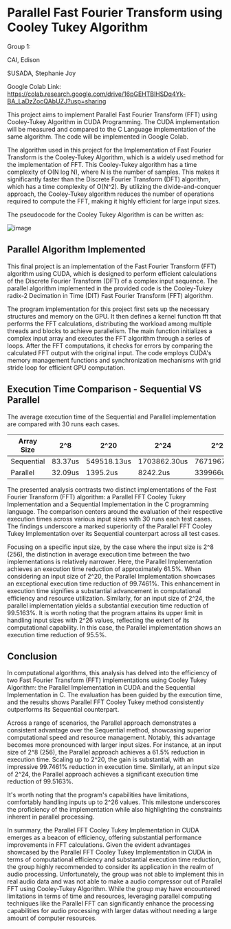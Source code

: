 # Parallel Fast Fourier Transform using Cooley Tukey Algorithm

Group 1:

CAI, Edison

SUSADA, Stephanie Joy

Google Colab Link: https://colab.research.google.com/drive/16pGEHTBlHSDq4Yk-BA_LaDzZocQAbUZJ?usp=sharing


This project aims to implement Parallel Fast Fourier Transform (FFT) using Cooley-Tukey Algorithm in CUDA Programming. The CUDA implementation will be measured and compared to the C Language implementation of the same algorithm. The code will be implemented in Google Colab. 

The algorithm used in this project for the Implementation of Fast Fourier Transform is the Cooley-Tukey Algorithm, which is a widely used method for the implementation of FFT. This Cooley-Tukey algorithm has a time complexity of O(N log N), where N is the number of samples. This makes it significantly faster than the Discrete Fourier Transform (DFT) algorithm, which has a time complexity of O(N^2). By utilizing the divide-and-conquer approach, the Cooley-Tukey algorithm reduces the number of operations required to compute the FFT, making it highly efficient for large input sizes. 

The pseudocode for the Cooley Tukey Algorithm is can be written as:

![image](https://github.com/its-teph/FFTCooleyTukey/assets/80933795/7ba754c0-ad7a-431a-8221-298d65262c2b)

## Parallel Algorithm Implemented


This final project is an implementation of the Fast Fourier Transform (FFT) algorithm using CUDA, which is designed to perform efficient calculations of the Discrete Fourier Transform (DFT) of a complex input sequence. The parallel algorithm implemented in the provided code is the Cooley-Tukey radix-2 Decimation in Time (DIT) Fast Fourier Transform (FFT) algorithm.

The program implementation for this project first sets up the necessary structures and memory on the GPU. It then defines a kernel function fft that performs the FFT calculations, distributing the workload among multiple threads and blocks to achieve parallelism. The main function initializes a complex input array and executes the FFT algorithm through a series of loops. After the FFT computations, it checks for errors by comparing the calculated FFT output with the original input. The code employs CUDA's memory management functions and synchronization mechanisms with grid stride loop for efficient GPU computation. 

## Execution Time Comparison - Sequential VS Parallel

The average execution time of the Sequential and Parallel implementation are compared with 30 runs each cases. 

| Array Size   | 2^8            | 2^20          | 2^24        | 2^26       |
|--------------|----------------|---------------|-------------|------------|
| Sequential   | 83.37us        | 549518.13us   | 1703862.30us|7671967.90us|
| Parallel     | 32.09us        | 1395.2us      | 8242.2us    | 339966us   |


The presented analysis contrasts two distinct implementations of the Fast Fourier Transform (FFT) algorithm: a Parallel FFT Cooley Tukey Implementation and a Sequential Implementation in the C programming language. The comparison centers around the evaluation of their respective execution times across various input sizes with 30 runs each test cases. The findings underscore a marked superiority of the Parallel FFT Cooley Tukey Implementation over its Sequential counterpart across all test cases.

Focusing on a specific input size, by the case where the input size is 2^8 (256), the distinction in average execution time between the two implementations is relatively narrower. Here, the Parallel Implementation achieves an execution time reduction of approximately 61.5%.
When considering an input size of 2^20, the Parallel Implementation showcases an exceptional execution time reduction of 99.7461%. This enhancement in execution time signifies a substantial advancement in computational efficiency and resource utilization. Similarly, for an input size of 2^24, the parallel implementation yields a substantial execution time reduction of 99.5163%. It is worth noting that the program attains its upper limit in handling input sizes with 2^26 values, reflecting the extent of its computational capability. In this case, the Parallel implementation shows an execution time reduction of 95.5%. 


## Conclusion

In computational algorithms, this analysis has delved into the efficiency of two Fast Fourier Transform (FFT) implementations using Cooley Tukey Algorithm: the Parallel Implementation in CUDA and the Sequential Implementation in C. The evaluation has been guided by the execution time, and the results shows Parallel FFT Cooley Tukey method consistently outperforms its Sequential counterpart.

Across a range of scenarios, the Parallel approach demonstrates a consistent advantage over the Sequential method, showcasing superior computational speed and resource management. Notably, this advantage becomes more pronounced with larger input sizes. For instance, at an input size of 2^8 (256), the Parallel approach achieves a 61.5% reduction in execution time. Scaling up to 2^20, the gain is substantial, with an impressive 99.7461% reduction in execution time. Similarly, at an input size of 2^24, the Parallel approach achieves a significant execution time reduction of 99.5163%.

It's worth noting that the program's capabilities have limitations, comfortably handling inputs up to 2^26 values. This milestone underscores the proficiency of the implementation while also highlighting the constraints inherent in parallel processing.

In summary, the Parallel FFT Cooley Tukey Implementation in CUDA emerges as a beacon of efficiency, offering substantial performance improvements in FFT calculations. Given the evident advantages showcased by the Parallel FFT Cooley Tukey Implementation in CUDA in terms of computational efficiency and substantial execution time reduction, the group highly recommended to consider its application in the realm of audio processing. Unfortunately, the group was not able to implement this in real audio data and was not able to make a audio compressor out of Parallel FFT using Cooley-Tukey Algorithm. While the group may have encountered limitations in terms of time and resources, leveraging parallel computing techniques like the Parallel FFT can significantly enhance the processing capabilities for audio processing with larger datas without needing a large amount of computer resources.
